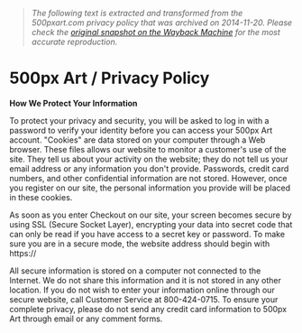 > *The following text is extracted and transformed from the 500pxart.com privacy policy that was archived on 2014-11-20. Please check the [original snapshot on the Wayback Machine](https://web.archive.org/web/20141120175056id_/http%3A//www.500pxart.com/privacy.html) for the most accurate reproduction.*

# 500px Art / Privacy Policy

**How We Protect Your Information**

To protect your privacy and security, you will be asked to log in with a password to verify your identity before you can access your 500px Art account. "Cookies" are data stored on your computer through a Web browser. These files allows our website to monitor a customer's use of the site. They tell us about your activity on the website; they do not tell us your email address or any information you don't provide. Passwords, credit card numbers, and other confidential information are not stored. However, once you register on our site, the personal information you provide will be placed in these cookies. 

As soon as you enter Checkout on our site, your screen becomes secure by using SSL (Secure Socket Layer), encrypting your data into secret code that can only be read if you have access to a secret key or password. To make sure you are in a secure mode, the website address should begin with https:// 

All secure information is stored on a computer not connected to the Internet. We do not share this information and it is not stored in any other location. If you do not wish to enter your information online through our secure website, call Customer Service at 800-424-0715. To ensure your complete privacy, please do not send any credit card information to 500px Art through email or any comment forms. 
